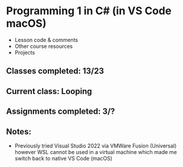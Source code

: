 # Programming 1 in C# (in VS Code macOS)

-   Lesson code & comments
-   Other course resources
-   Projects

## Classes completed: 13/23

## Current class: Looping

## Assignments completed: 3/?

## Notes:

-   Previously tried Visual Studio 2022 via VMWare Fusion (Universal) however WSL cannot be used in a virtual machine which made me switch back to native VS Code (macOS)
